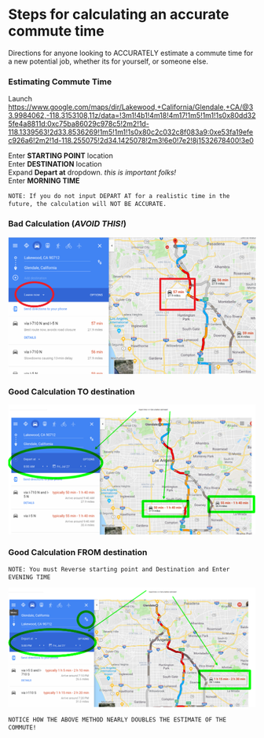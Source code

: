 # Steps for calculating an accurate commute time

Directions for anyone looking to ACCURATELY estimate a commute time for a new potential job, whether its for yourself, or someone else.

### Estimating Commute Time

Launch https://www.google.com/maps/dir/Lakewood,+California/Glendale,+CA/@33.9984062,-118.3153108,11z/data=!3m1!4b1!4m18!4m17!1m5!1m1!1s0x80dd325fe4a8811d:0xc75ba86029c978c5!2m2!1d-118.1339563!2d33.8536269!1m5!1m1!1s0x80c2c032c8f083a9:0xe53fa19efec926a6!2m2!1d-118.255075!2d34.1425078!2m3!6e0!7e2!8j1532678400!3e0


Enter **STARTING POINT** location  
Enter **DESTINATION** location  
Expand **Depart at** dropdown. *this is important folks!*  
Enter **MORNING TIME**  
```
NOTE: If you do not input DEPART AT for a realistic time in the future, the calculation will NOT BE ACCURATE. 
```

### Bad Calculation (*AVOID THIS!*)
![wizard](img/ShortcutMethodBAD.png)


### Good Calculation TO destination

![wizard](img/DirectionswithTimeTO.png)

### Good Calculation FROM destination

```
NOTE: You must Reverse starting point and Destination and Enter EVENING TIME
```

![wizard](img/DirectionsWithTimeFROM.png)


```
NOTICE HOW THE ABOVE METHOD NEARLY DOUBLES THE ESTIMATE OF THE COMMUTE! 
```








